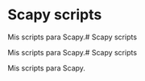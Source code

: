 # Scapy scripts

Mis scripts para Scapy.# Scapy scripts

Mis scripts para Scapy.# Scapy scripts

Mis scripts para Scapy.
